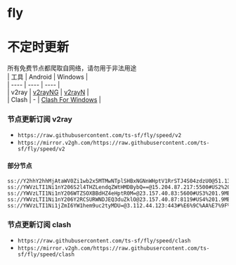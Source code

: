 # fly
# 不定时更新
所有免费节点都爬取自网络，请勿用于非法用途  
|  工具  | Android  | Windows  |  
|  ----  | ----   | ----  |  
| v2ray  | [v2rayNG](https://github.com/2dust/v2rayNG/releases) | [v2rayN](https://github.com/2dust/v2rayN/releases) |  
| Clash  | - | [Clash For Windows](https://github.com/2dust/clashN/releases) | 
  
### 节点更新订阅  v2ray
- `https://raw.githubusercontent.com/ts-sf/fly/speed/v2`  
- `https://mirror.v2gh.com/https://raw.githubusercontent.com/ts-sf/fly/speed/v2`  

#### 部分节点  
``` 
ss://Y2hhY2hhMjAtaWV0Zi1wb2x5MTMwNTplSHBxNGNnWHptV1RrSTJ4S04zdzU0@51.13.182.130:48562#%F0%9F%87%AC%F0%9F%87%A7GB%E8%8B%B1%E5%9B%BD%2091.0KB%2Fs
ss://YWVzLTI1Ni1nY206S2l4THZLendqZWtHMDBybQ==@15.204.87.217:5500#US2%20685.8KB%2Fs
ss://YWVzLTI1Ni1nY206WTZSOXBBdHZ4eHptR0M=@23.157.40.83:5600#US3%201.9MB%2Fs
ss://YWVzLTI1Ni1nY206Y2RCSURWNDJEQ3duZklO@23.157.40.87:8119#US4%201.9MB%2Fs
ss://YWVzLTI1Ni1jZmI6YW1hem9uc2tyMDU=@3.112.44.123:443#%E6%9C%AA%E7%9F%A55%201.9MB%2Fs
```
### 节点更新订阅  clash
- `https://raw.githubusercontent.com/ts-sf/fly/speed/clash`  
- `https://mirror.v2gh.com/https://raw.githubusercontent.com/ts-sf/fly/speed/clash`  


